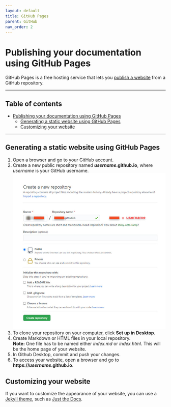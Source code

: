 ```yaml
---
layout: default
title: GitHub Pages
parent: GitHub
nav_order: 2
---
```


Publishing your documentation using GitHub Pages
================================================

GitHub Pages is a free hosting service that lets you [publish a website](#generating-a-static-website-using-github-pages) from a GitHub repository.

----------------------

<h2 class="text-delta">Table of contents</h2>

- [Publishing your documentation using GitHub Pages](#publishing-your-documentation-using-github-pages)
  - [Generating a static website using GitHub Pages](#generating-a-static-website-using-github-pages)
  - [Customizing your website](#customizing-your-website)

----------------------

## Generating a static website using GitHub Pages

1. Open a browser and go to your GitHub account.
2. Create a new public repository named ***username*.github.io**, where *username* is your GitHub username.
    ![GitHub page for creating a new repository](../../static/img/figures/github-create-repo.jpg)
3. To clone your repository on your computer, click **Set up in Desktop**.
4. Create Markdown or HTML files in your local repository.  
    **Note:** One file has to be named either *index.md* or *index.html*. This will be the home page of your website.
5. In Github Desktop, commit and push your changes.
6. To access your website, open a browser and go to **https://*username*.github.io**.

## Customizing your website

If you want to customize the appearance of your website, you can use a [Jekyll theme](https://jekyll-themes.com/), such as [Just the Docs](https://github.com/pmarsceill/just-the-docs).